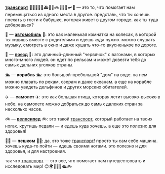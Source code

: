 **[транспорт](transport.md)** 🚗🚕🚙🚎🚓🚑🚒🚜🚲🛴🛵🚁🛩️🚀 — это то, что помогает нам перемещаться из одного места в другое. представь, что ты хочешь поехать в гости к бабушке, которая живет в другом городе. как ты туда доберешься? 

🚗 — **[автомобиль](car.md)** 🚗: это как маленькая комнатка на колесах, в которой ты сидишь вместе с родителями и едешь куда нужно. можно слушать музыку, смотреть в окно и даже кушать что-то вкусненькое по дороге.

🚂 — **[поезд](train.md)** 🚂: это длинный-длинный "червячок" с вагонами, в которых много-много людей. он едет по рельсам и может довезти тебя до самых дальних уголков страны.

🛳️ — **корабль** 🛳️: это большой-пребольшой "дом" на воде. на нем можно плавать по рекам, озерам и даже океанам. а еще на корабле можно увидеть дельфинов и других морских обитателей.

✈️ — **самолет** ✈️: это как большая птица, которая летит высоко-высоко в небе. на самолете можно добраться до самых далеких стран за несколько часов.

🚲 — **[велосипед](bicycle.md)** 🚲: это такой [транспорт](transport.md), который работает на твоих ногах. крутишь педали — и едешь куда хочешь. а еще это полезно для здоровья!

🚶‍♂️ — **пешком** 🚶‍♂️: да, это тоже [транспорт](transport.md)! просто ты сам себе машина. хочешь куда-то пойти — идешь своими ногами. это полезно и для здоровья, и для настроения.

так что [транспорт](transport.md) — это все, что помогает нам путешествовать и исследовать мир! 😊🌍🚀🚗🚂🛳️🚲